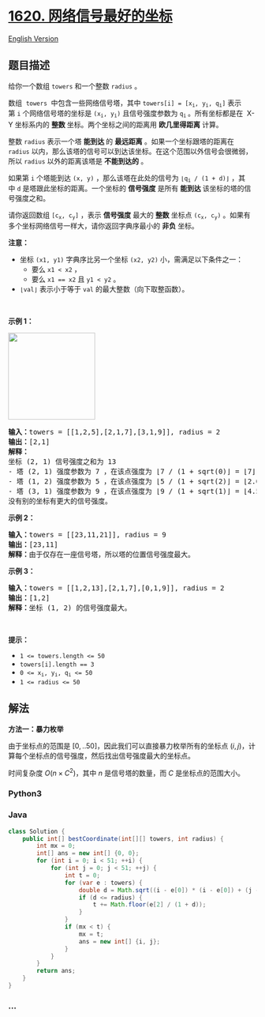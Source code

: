 # [1620. 网络信号最好的坐标](https://leetcode.cn/problems/coordinate-with-maximum-network-quality)

[English Version](/solution/1600-1699/1620.Coordinate%20With%20Maximum%20Network%20Quality/README_EN.md)

## 题目描述

<!-- 这里写题目描述 -->

<p>给你一个数组 <code>towers</code>&nbsp;和一个整数 <code>radius</code> 。</p>

<p>数组&nbsp; <code>towers</code>&nbsp; 中包含一些网络信号塔，其中&nbsp;<code>towers[i] = [x<sub>i</sub>, y<sub>i</sub>, q<sub>i</sub>]</code>&nbsp;表示第&nbsp;<code>i</code>&nbsp;个网络信号塔的坐标是&nbsp;<code>(x<sub>i</sub>, y<sub>i</sub>)</code>&nbsp;且信号强度参数为&nbsp;<code>q<sub>i</sub></code><sub>&nbsp;</sub>。所有坐标都是在&nbsp; X-Y 坐标系内的&nbsp;<strong>整数</strong>&nbsp;坐标。两个坐标之间的距离用 <strong>欧几里得距离</strong>&nbsp;计算。</p>

<p>整数&nbsp;<code>radius</code>&nbsp;表示一个塔 <strong>能到达&nbsp;</strong>的 <strong>最远距离</strong>&nbsp;。如果一个坐标跟塔的距离在 <code>radius</code>&nbsp;以内，那么该塔的信号可以到达该坐标。在这个范围以外信号会很微弱，所以 <code>radius</code>&nbsp;以外的距离该塔是 <strong>不能到达的</strong>&nbsp;。</p>

<p>如果第 <code>i</code>&nbsp;个塔能到达 <code>(x, y)</code>&nbsp;，那么该塔在此处的信号为&nbsp;<code>⌊q<sub>i</sub> / (1 + d)⌋</code>&nbsp;，其中&nbsp;<code>d</code>&nbsp;是塔跟此坐标的距离。一个坐标的 <b>信号强度</b> 是所有 <strong>能到达&nbsp;</strong>该坐标的塔的信号强度之和。</p>

<p>请你返回数组 <code>[c<sub>x</sub>, c<sub>y</sub>]</code> ，表示 <strong>信号强度</strong> 最大的 <strong>整数</strong> 坐标点&nbsp;<code>(c<sub>x</sub>, c<sub>y</sub>)</code> 。如果有多个坐标网络信号一样大，请你返回字典序最小的 <strong>非负</strong> 坐标。</p>

<p><strong>注意：</strong></p>

<ul>
	<li>坐标&nbsp;<code>(x1, y1)</code>&nbsp;字典序比另一个坐标&nbsp;<code>(x2, y2)</code> 小，需满足以下条件之一：
    <ul>
    	<li>要么&nbsp;<code>x1 &lt; x2</code>&nbsp;，</li>
    	<li>要么&nbsp;<code>x1 == x2</code> 且&nbsp;<code>y1 &lt; y2</code>&nbsp;。</li>
    </ul>
    </li>
    <li><code>⌊val⌋</code>&nbsp;表示小于等于&nbsp;<code>val</code>&nbsp;的最大整数（向下取整函数）。</li>
</ul>

<p>&nbsp;</p>

<p><strong>示例 1：</strong></p>
<img alt="" src="https://fastly.jsdelivr.net/gh/doocs/leetcode@main/solution/1600-1699/1620.Coordinate%20With%20Maximum%20Network%20Quality/images/untitled-diagram.png" style="width: 176px; height: 176px;" />
<pre>
<b>输入：</b>towers = [[1,2,5],[2,1,7],[3,1,9]], radius = 2
<b>输出：</b>[2,1]
<strong>解释：</strong>
坐标 (2, 1) 信号强度之和为 13
- 塔 (2, 1) 强度参数为 7 ，在该点强度为 ⌊7 / (1 + sqrt(0)⌋ = ⌊7⌋ = 7
- 塔 (1, 2) 强度参数为 5 ，在该点强度为 ⌊5 / (1 + sqrt(2)⌋ = ⌊2.07⌋ = 2
- 塔 (3, 1) 强度参数为 9 ，在该点强度为 ⌊9 / (1 + sqrt(1)⌋ = ⌊4.5⌋ = 4
没有别的坐标有更大的信号强度。</pre>

<p><strong>示例 2：</strong></p>

<pre>
<b>输入：</b>towers = [[23,11,21]], radius = 9
<b>输出：</b>[23,11]
<strong>解释：</strong>由于仅存在一座信号塔，所以塔的位置信号强度最大。</pre>

<p><strong>示例 3：</strong></p>

<pre>
<b>输入：</b>towers = [[1,2,13],[2,1,7],[0,1,9]], radius = 2
<b>输出：</b>[1,2]
<strong>解释：</strong>坐标 (1, 2) 的信号强度最大。</pre>

<p>&nbsp;</p>

<p><strong>提示：</strong></p>

<ul>
	<li><code>1 &lt;= towers.length &lt;= 50</code></li>
	<li><code>towers[i].length == 3</code></li>
	<li><code>0 &lt;= x<sub>i</sub>, y<sub>i</sub>, q<sub>i</sub> &lt;= 50</code></li>
	<li><code>1 &lt;= radius &lt;= 50</code></li>
</ul>

## 解法

<!-- 这里可写通用的实现逻辑 -->

**方法一：暴力枚举**

由于坐标点的范围是 $[0,.. 50]$，因此我们可以直接暴力枚举所有的坐标点 $(i, j)$，计算每个坐标点的信号强度，然后找出信号强度最大的坐标点。

时间复杂度 $O(n \times C^2)$，其中 $n$ 是信号塔的数量，而 $C$ 是坐标点的范围大小。

<!-- tabs:start -->

### **Python3**

<!-- 这里可写当前语言的特殊实现逻辑 -->



### **Java**

<!-- 这里可写当前语言的特殊实现逻辑 -->

```java
class Solution {
    public int[] bestCoordinate(int[][] towers, int radius) {
        int mx = 0;
        int[] ans = new int[] {0, 0};
        for (int i = 0; i < 51; ++i) {
            for (int j = 0; j < 51; ++j) {
                int t = 0;
                for (var e : towers) {
                    double d = Math.sqrt((i - e[0]) * (i - e[0]) + (j - e[1]) * (j - e[1]));
                    if (d <= radius) {
                        t += Math.floor(e[2] / (1 + d));
                    }
                }
                if (mx < t) {
                    mx = t;
                    ans = new int[] {i, j};
                }
            }
        }
        return ans;
    }
}
```









### **...**

```

```


